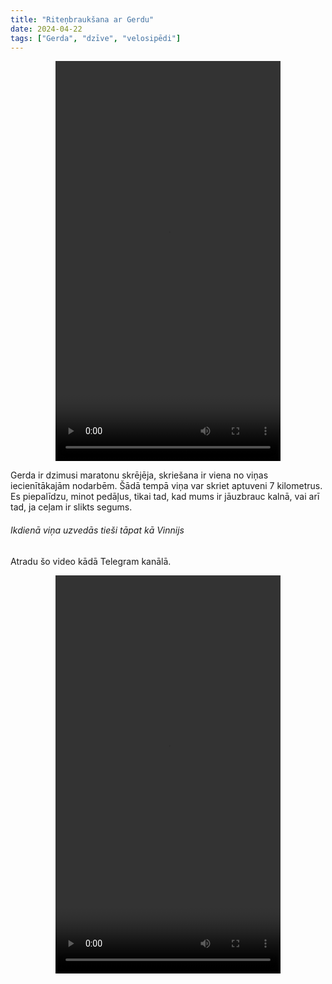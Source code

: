```yaml
---
title: "Riteņbraukšana ar Gerdu"
date: 2024-04-22
tags: ["Gerda", "dzīve", "velosipēdi"]
---
```

<center>
<video width="360" height="640" controls>
  <source src="cycling-with-gerda.mp4" type="video/mp4">
  Jūsu pārlūks neatbalsta šo video ietvaru.
</video>
</center>

Gerda ir dzimusi maratonu skrējēja, skriešana ir viena no viņas iecienītākajām nodarbēm. Šādā tempā viņa var skriet aptuveni 7 kilometrus. Es piepalīdzu, minot pedāļus, tikai tad, kad mums ir jāuzbrauc kalnā, vai arī tad, ja ceļam ir slikts segums. 

###### Ikdienā viņa uzvedās tieši tāpat kā Vinnijs

Atradu šo video kādā Telegram kanālā.

<center>
<video width="360" height="637" controls>
  <source src="vinny.mp4" type="video/mp4">
  Your browser does not support the video tag.
</video>
</center>
